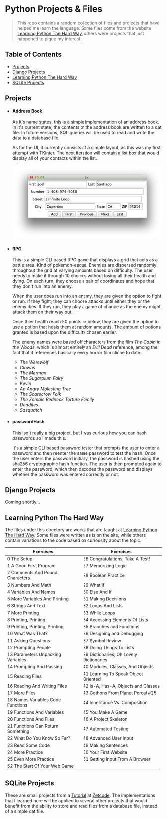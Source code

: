 # Python Projects & Files

>This repo contains a random collection of files and projects that have helped me learn the language.  Some files come from the website [Learning Python The Hard Way](http://learnpythonthehardway.org/book/), others were projects that just happened to pique my interest.

## Table of Contents
* [Projects](#Projects)
* [Django Projects](#Django)
* [Learning Python The Hard Way](#LPTHW)
* [SQLite Projects](#SQLite)

<a name="Projects"/></a>
## Projects

* #### Address Book
  As it's name states, this is a simple implementation of an address book.  In it's current state, the contents of the address book are written to a dat file.  In future versions, SQL queries will be used to read and write the data to a database file.  
  
  As for the UI, it currently consists of a simple layout, as this was my first attempt with TKinter.  The next iteration will contain a list box that would display all of your contacts within the list.
  
  ![Address Book](./Images/addressBook.png)

* #### RPG
  This is a simple CLI based RPG game that displays a grid that acts as a battle area.  Kind of pokemon-esque.  Enemies are dispersed randomly throughout the grid at varying amounts based on difficulty.  The user needs to make it through 10 choices without losing all their health and dying.  On each turn, they choose a pair of coordinates and hope that they don't run into an enemy.  
  
  When the user does run into an enemy, they are given the option to fight or run.  If they fight, they can choose attacks until either they or the enemy dies.  If they run, they play a game of chance as the enemy might attack them on their way out.  

  Once thier health reach 50 points or below, they are given the option to use a potion that heals them at random amounts.  The amount of potions granted is based upon the difficulty chosen earlier.
  
  The enemy names were based off characters from the film _The Cabin in the Woods_, which is almost entirely an _Evil Dead_ reference, among the fact that it references basically every horror film cliche to date.
    * _The Werewolf_
    * _Clowns_
    * _The Merman_
    * _The Sugarplum Fairy_
    * _Kevin_
    * _An Angry Molesting Tree_
    * _The Scarecrow Folk_
    * _The Zombie Redneck Torture Family_
    * _Deadites_
    * _Sasquatch_

* #### passwordHash
  This isn't really a big project, but I was curious how you can hash passwords so I made this.  
  
  It's a simple CLI based password tester that prompts the user to enter a password and then reenter the same password to test the hash.  Once the user enters the password initially, the password is hashed using the sha256 cryptographic hash function.  The user is then prompted again to enter the password, which then decodes the password and displays whether the password was entered correctly or not.

<a name="Django"/></a>
## Django Projects

Coming shortly...

<a name="LPTHW"/></a>
## Learning Python The Hard Way
The files under this directory are works that are taught at [Learning Python The Hard Way](http://learnpythonthehardway.org/book/).  Some files were written as is on the site, while others contain variations to the code based on curiousity about the topic.

| Exercises                         | Exercises                              |
|-----------------------------------|----------------------------------------|
| 0 The Setup                       | 26 Congratulations, Take A Test!       |
| 1 A Good First Program            | 27 Memorizing Logic                    |
| 2 Comments And Pound Characters   | 28 Boolean Practice                    |
| 3 Numbers And Math                | 29 What If                             |
| 4 Variables And Names             | 30 Else And If                         |
| 5 More Variables And Printing     | 31 Making Decisions                    |
| 6 Strings And Text                | 32 Loops And Lists                     |
| 7 More Printing                   | 33 While Loops                         |
| 8 Printing, Printing              | 34 Accessing Elements Of Lists         |
| 9 Printing, Printing, Printing    | 35 Branches and Functions              |
| 10 What Was That?                 | 36 Designing and Debugging             |
| 11 Asking Questions               | 37 Symbol Review                       |
| 12 Prompting People               | 38 Doing Things To Lists               |
| 13 Parameters Unpacking Variables | 39 Dictionaries, Oh Lovely Dictionaries|
| 14 Prompting And Passing          | 40 Modules, Classes, And Objects       |
| 15 Reading Files                  | 41 Learning To Speak Object Oriented   |
| 16 Reading And Writing Files      | 42 Is-A, Has-A, Objects and Classes    |
| 17 More Files                     | 43 Gothons From Planet Percal #25      |
| 18 Names Variables Code Functions | 44 Inheritance Vs. Composition         |
| 19 Functions And Variables        | 45 You Make A Game                     |
| 20 Functions And Files            | 46 A Project Skeleton                  |
| 21 Functions Can Return Something | 47 Automated Testing                   |
| 22 What Do You Know So Far?       | 48 Advanced User Input                 |
| 23 Read Some Code                 | 49 Making Sentences                    |
| 24 More Practice                  | 50 Your First Website                  |
| 25 Even More Practice             | 51 Getting Input From A Browser        |
| 52 The Start Of Your Web Game     |                                        |

<a name="SQlite"/></a>
## SQLite Projects
These are small projects from a [Tutorial](http://zetcode.com/db/sqlitepythontutorial/) at [Zetcode](http://zetcode.com).  The implementations that I learned here will be applied to several other projects that would benefit from the ability to store and read files from a database file, instead of a simple dat file.